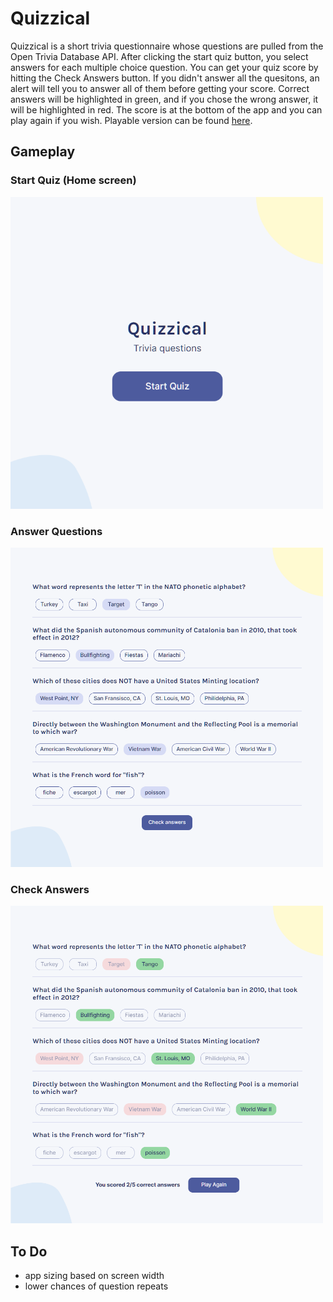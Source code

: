 # Quizzical

Quizzical is a short trivia questionnaire whose questions are pulled from the Open Trivia Database API. After clicking the start quiz button, you select answers for each multiple choice question. You can get your quiz score by hitting the Check Answers button. If you didn't answer all the quesitons, an alert will tell you to answer all of them before getting your score. Correct answers will be highlighted in green, and if you chose the wrong answer, it will be highlighted in red. The score is at the bottom of the app and you can play again if you wish. Playable version can be found [here](https://malachi3keys.github.io/quizzical/).
## Gameplay

### Start Quiz (Home screen)

<img src="../images/quizzical_start.png" alt="start screen for Quizzical app" width="500">

### Answer Questions

<img src="../images/quizzical_mult.png" alt="multiple choice questions" width="500">

### Check Answers

<img src="../images/quizzical_score.png" alt="graded quiz where wrong answers turn red and right answers turn green with a score at the bottom of the screen" width="500">

## To Do
- app sizing based on screen width
- lower chances of question repeats